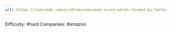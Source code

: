 ```yaml
---
url: https://leetcode.com/problems/maximum-score-words-formed-by-letters
---
```


Difficulty: #hard
Companies: #amazon